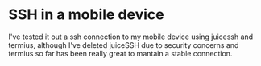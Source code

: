 # SSH in a mobile device

I've tested it out a ssh connection to my mobile device using juicessh and termius, although I've deleted juiceSSH due to security concerns and termius so far has been
really great to mantain a stable connection.
